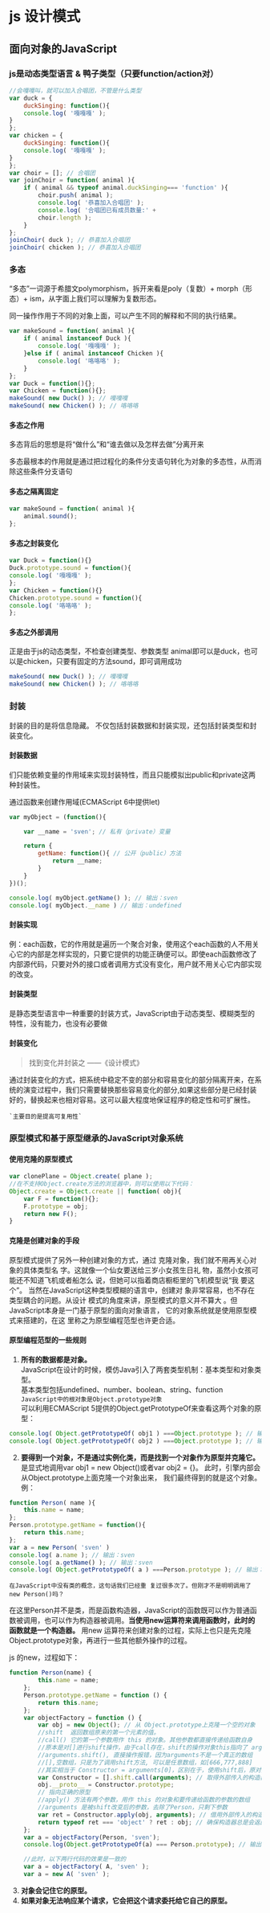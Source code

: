 # js 设计模式

## 面向对象的JavaScript


### js是动态类型语言 & 鸭子类型（只要function/action对）

```javascript
//会嘎嘎叫，就可以加入合唱团，不管是什么类型
var duck = {
    duckSinging: function(){
    console.log( '嘎嘎嘎' );
}
};
var chicken = {
    duckSinging: function(){
    console.log( '嘎嘎嘎' );
}
};
var choir = []; // 合唱团
var joinChoir = function( animal ){
    if ( animal && typeof animal.duckSinging=== 'function' ){
        choir.push( animal );
        console.log( '恭喜加入合唱团' );
        console.log( '合唱团已有成员数量:' +
        choir.length );
    }
};
joinChoir( duck ); // 恭喜加入合唱团
joinChoir( chicken ); // 恭喜加入合唱团
```
### 多态

“多态”一词源于希腊文polymorphism，拆开来看是poly（复数）+ morph（形态）+ ism，从字面上我们可以理解为复数形态。

同一操作作用于不同的对象上面，可以产生不同的解释和不同的执行结果。

```javascript
var makeSound = function( animal ){
    if ( animal instanceof Duck ){
        console.log( '嘎嘎嘎' );
    }else if ( animal instanceof Chicken ){
        console.log( '咯咯咯' );
    }
};
var Duck = function(){};
var Chicken = function(){};
makeSound( new Duck() ); // 嘎嘎嘎
makeSound( new Chicken() ); // 咯咯咯

```

#### 多态之作用

多态背后的思想是将“做什么”和“谁去做以及怎样去做”分离开来

多态最根本的作用就是通过把过程化的条件分支语句转化为对象的多态性，从而消除这些条件分支语句

#### 多态之隔离固定
```javascript
var makeSound = function( animal ){
    animal.sound();
};
```
#### 多态之封装变化
```javascript
var Duck = function(){}
Duck.prototype.sound = function(){
console.log( '嘎嘎嘎' );
};
var Chicken = function(){}
Chicken.prototype.sound = function(){
console.log( '咯咯咯' );
};
```
#### 多态之外部调用
正是由于js的动态类型，不检查创建类型、参数类型
animal即可以是duck，也可以是chicken，只要有固定的方法sound，即可调用成功
```javascript
makeSound( new Duck() ); // 嘎嘎嘎
makeSound( new Chicken() ); // 咯咯咯
```

### 封装
封装的目的是将信息隐藏。
不仅包括封装数据和封装实现，还包括封装类型和封装变化。

#### 封装数据
们只能依赖变量的作用域来实现封装特性，而且只能模拟出public和private这两种封装性。

通过函数来创建作用域(ECMAScript 6中提供let)

```javascript
var myObject = (function(){

    var __name = 'sven'; // 私有（private）变量

    return {
        getName: function(){ // 公开（public）方法
            return __name;
        }
    }
})();

console.log( myObject.getName() ); // 输出：sven
console.log( myObject.__name ) // 输出：undefined

```
#### 封装实现
例：each函数，它的作用就是遍历一个聚合对象，使用这个each函数的人不用关心它的内部是怎样实现的，只要它提供的功能正确便可以。即使each函数修改了内部源代码，只要对外的接口或者调用方式没有变化，用户就不用关心它内部实现的改变。

#### 封装类型
是静态类型语言中一种重要的封装方式，JavaScript由于动态类型、模糊类型的特性，没有能力，也没有必要做
#### 封装变化
>找到变化并封装之
>      ——《设计模式》 

通过封装变化的方式，把系统中稳定不变的部分和容易变化的部分隔离开来，在系统的演变过程中，我们只需要替换那些容易变化的部分,如果这些部分是已经封装好的，替换起来也相对容易。这可以最大程度地保证程序的稳定性和可扩展性。 

    `主要目的是提高可复用性`

### 原型模式和基于原型继承的JavaScript对象系统
####  使用克隆的原型模式
```javascript
var clonePlane = Object.create( plane );
//在不支持Object.create方法的浏览器中，则可以使用以下代码：
Object.create = Object.create || function( obj){
    var F = function(){};
    F.prototype = obj;
    return new F();
}
```
#### 克隆是创建对象的手段
原型模式提供了另外一种创建对象的方式，通过
克隆对象，我们就不用再关心对象的具体类型名
字。这就像一个仙女要送给三岁小女孩生日礼
物，虽然小女孩可能还不知道飞机或者船怎么
说，但她可以指着商店橱柜里的飞机模型说“我
要这个”。
当然在JavaScript这种类型模糊的语言中，创建对
象非常容易，也不存在类型耦合的问题。从设计
模式的角度来讲，原型模式的意义并不算大 。但
JavaScript本身是一门基于原型的面向对象语言，
它的对象系统就是使用原型模式来搭建的，在这
里称之为原型编程范型也许更合适。

#### 原型编程范型的一些规则
1. __所有的数据都是对象。__  
JavaScript在设计的时候，模仿Java引入了两套类型机制：基本类型和对象类型。  
基本类型包括undefined、number、boolean、string、function  
    `JavaScript中的根对象是Object.prototype对象`  
可以利用ECMAScript 5提供的Object.getPrototypeOf来查看这两个对象的原型：  
```javascript
console.log( Object.getPrototypeOf( obj1 ) ===Object.prototype ); // 输出：true
console.log( Object.getPrototypeOf( obj2 ) ===Object.prototype ); // 输出：true
```
2. __要得到一个对象，不是通过实例化类，而是找到一个对象作为原型并克隆它。__  
是显式地调用var obj1 = new Object()或者var obj2 = {}。
此时，引擎内部会从Object.prototype上面克隆一个对象出来，
我们最终得到的就是这个对象。  
例：  
```javascript
function Person( name ){
    this.name = name;
};
Person.prototype.getName = function(){
    return this.name;
};
var a = new Person( 'sven' )
console.log( a.name ); // 输出：sven
console.log( a.getName() ); // 输出：sven
console.log( Object.getPrototypeOf( a ) ===Person.prototype ); // 输出：true
```

`在JavaScript中没有类的概念，这句话我们已经重
复过很多次了。但刚才不是明明调用了new
Person()吗？`  

在这里Person并不是类，而是函数构造器，JavaScript的函数既可以作为普通函数被调用，也可以作为构造器被调用。**当使用new运算符来调用函数时，此时的函数就是一个构造器。** 用new 运算符来创建对象的过程，实际上也只是先克隆Object.prototype对象，再进行一些其他额外操作的过程。

js 的new，过程如下：
```javascript
function Person(name) {
        this.name = name;
    };
    Person.prototype.getName = function () {
        return this.name;
    };
    var objectFactory = function () {
        var obj = new Object(); // 从 Object.prototype上克隆一个空的对象
        //shift  返回数组原来的第一个元素的值。
        //call() 它的第一个参数用作 this 的对象。其他参数都直接传递给函数自身
        //原本是对[]进行shift操作，由于call存在，shift的操作对象this指向了 arguments
        //arguments.shift(), 直接操作报错，因为arguments不是一个真正的数组
        //[],空数组，只是为了调用shift方法, 可以是任意数组，如[666,777,888]
        //其实相当于 Constructor = arguments[0]，区别在于，使用shift后，原对象arguments改变了
        var Constructor = [].shift.call(arguments); // 取得外部传入的构造器，此例是Person
        obj.__proto__ = Constructor.prototype;
        // 指向正确的原型
        //apply() 方法有两个参数，用作 this 的对象和要传递给函数的参数的数组
        //arguments 是被shift改变后的参数，去除了Person，只剩下参数
        var ret = Constructor.apply(obj, arguments); // 借用外部传入的构造器给obj设置属 性
        return typeof ret === 'object' ? ret : obj; // 确保构造器总是会返回一个对象
    };
    var a = objectFactory(Person, 'sven');
    console.log(Object.getPrototypeOf(a) === Person.prototype); // 输出：true

    //此时，以下两行代码的效果是一致的
    var a = objectFactory( A, 'sven' );
    var a = new A( 'sven' );

```
3. __对象会记住它的原型。__
4. __如果对象无法响应某个请求，它会把这个请求委托给它自己的原型。__
